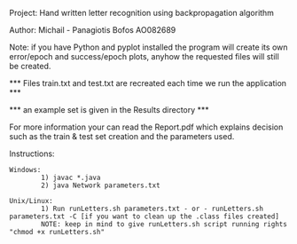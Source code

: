 Project: Hand written letter recognition using backpropagation algorithm

Author: Michail - Panagiotis Bofos AO082689

Note: if you have Python and pyplot installed the program will create its own error/epoch and success/epoch plots, anyhow the requested files will still be created.

*** Files train.txt and test.txt are recreated each time we run the application ***

*** an example set is given in the Results directory ***

For more information your can read the Report.pdf which explains decision such as the train & test set creation and the parameters used.

Instructions: 

    Windows: 
            1) javac *.java
            2) java Network parameters.txt

    Unix/Linux:
            1) Run runLetters.sh parameters.txt - or - runLetters.sh parameters.txt -C [if you want to clean up the .class files created]
            NOTE: keep in mind to give runLetters.sh script running rights "chmod +x runLetters.sh"
